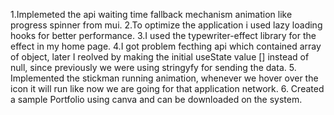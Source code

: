 1.Implemeted the api waiting time fallback mechanism animation like progress spinner from mui.
2.To optimize the application i used lazy loading hooks for better performance.
3.I used the typewriter-effect library for the effect in my home page.
4.I got problem fecthing api which contained array of object, later I reolved by making the initial useState value []     instead of null, since previously we were using stringyfy for sending the data.
5. Implemented the stickman running animation, whenever we hover over the icon it will run like now we are going for that application network.
6. Created a sample Portfolio using canva and can be downloaded on the system.


